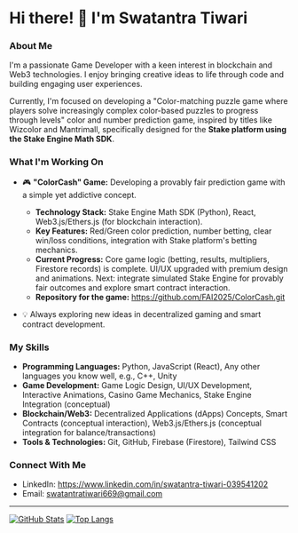 # Hi there! 👋 I'm Swatantra Tiwari

### About Me

I'm a passionate Game Developer with a keen interest in blockchain and Web3 technologies. I enjoy bringing creative ideas to life through code and building engaging user experiences.

Currently, I'm focused on developing a "Color-matching puzzle game where players solve increasingly complex color-based puzzles to progress through levels" color and number prediction game, inspired by titles like Wizcolor and Mantrimall, specifically designed for the **Stake platform using the Stake Engine Math SDK**.

### What I'm Working On

* 🎮 **"ColorCash" Game:** Developing a provably fair prediction game with a simple yet addictive concept.
    * **Technology Stack:** Stake Engine Math SDK (Python), React, Web3.js/Ethers.js (for blockchain interaction).
    * **Key Features:** Red/Green color prediction, number betting, clear win/loss conditions, integration with Stake platform's betting mechanics.
    * **Current Progress:** Core game logic (betting, results, multipliers, Firestore records) is complete. UI/UX upgraded with premium design and animations. Next: integrate simulated Stake Engine for provably fair outcomes and explore smart contract interaction.
    * **Repository for the game:** https://github.com/FAI2025/ColorCash.git

* 💡 Always exploring new ideas in decentralized gaming and smart contract development.

### My Skills

* **Programming Languages:** Python, JavaScript (React), Any other languages you know well, e.g., C++, Unity
* **Game Development:** Game Logic Design, UI/UX Development, Interactive Animations, Casino Game Mechanics, Stake Engine Integration (conceptual)
* **Blockchain/Web3:** Decentralized Applications (dApps) Concepts, Smart Contracts (conceptual interaction), Web3.js/Ethers.js (conceptual integration for balance/transactions)
* **Tools & Technologies:** Git, GitHub, Firebase (Firestore), Tailwind CSS

### Connect With Me

* LinkedIn: https://www.linkedin.com/in/swatantra-tiwari-039541202
* Email: swatantratiwari669@gmail.com

---

[![GitHub Stats](https://github-readme-stats.vercel.app/api?username=FAI2025&show_icons=true&theme=radical)](https://github.com/anuraghazra/github-readme-stats)
[![Top Langs](https://github-readme-stats.vercel.app/api/top-langs/?username=FAI2025&layout=compact&theme=radical)](https://github.com/anuraghazra/github-readme-stats)
